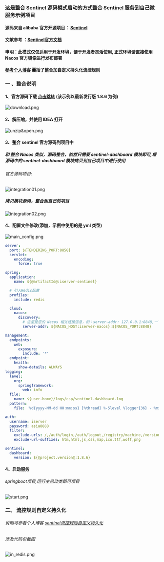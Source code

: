 ### 这是整合 Sentinel 源码模式启动的方式整合 Sentinel 服务到自己微服务示例项目

#### 源码来自 alibaba 官方开源项目： [Sentinel](https://github.com/alibaba/Sentinel)
#### 文献参考 ：[Sentinel官方文档](https://sentinelguard.io/zh-cn/)

#### 申明：此模式仅仅适用于开发环境，便于开发者灵活使用, 正式环境请直接使用 Nacos 官方镜像进行发布部署

#### [参考个人博客](https://www.cnblogs.com/Alay/p/16839285.html) 囊括了整合加自定义持久化流控规则

### 一 、整合说明
#### 1、官方源码下载 [点击跳转](https://github.com/alibaba/Sentinel/tags) (该示例以最新发行版 1.8.6 为例)
![download.png](images%2Fdownload.png)

#### 2、解压缩，并使用 IDEA 打开
![unzip&open.png](images%2Funzip%26open.png)

#### 3、整合 sentinel 官方源码到项目中
##### 和 整合 Nacos 类似，源码整合，依然只需要 sentinel-dashboard 模块即可,将源码中的 sentinel-dashboard 模块拷贝到自己项目中进行使用
####
###### 官方源码项目: 
![integration01.png](images%2Fintegration01.png)
##### 拷贝模块源码，整合到自己的项目
![integration02.png](images%2Fintegration02.png)

#### 4、配置文件修改(添加，示例中使用的是 yml 类型)
![main_config.png](images%2Fmain_config.png)
```yaml
server:
  port: ${TENDERING_PORT:8858}
  servlet:
    encoding:
      force: true

spring:
  application:
    name: ${@artifactId@:iserver-sentinel}

  # 引入Redis配置
  profiles:
    include: redis

  cloud:
    nacos:
      discovery:
        # 这里是您的 Nacos 相关连接信息，如：server-addr: 127.0.0.1:8848,一下配置我配置了 hosts 文件和环境变量方式
        server-addr: ${NACOS_HOST:iserver-nacos}:${NACOS_PORT:8848}

management:
  endpoints:
    web:
      exposure:
        include: '*'
  endpoint:
    health:
      show-details: ALWAYS
logging:
  level:
    org:
      springframework:
        web: info
  file:
    name: ${user.home}/logs/csp/sentinel-dashboard.log
  pattern:
    file: '%d{yyyy-MM-dd HH:mm:ss} [%thread] %-5level %logger{36} - %msg%n'

auth:
  username: iserver
  password: asia8888
  filter:
    exclude-urls: /,/auth/login,/auth/logout,/registry/machine,/version,/actuator/**,/details
    exclude-url-suffixes: htm,html,js,css,map,ico,ttf,woff,png

sentinel:
  dashboard:
    version: ${@project.version@:1.8.6}
```

#### 4、启动服务
###### springboot项目,运行主启动类即可项目
![start.png](images%2Fstart.png)

### 二、 流控规则自定义持久化
###### 说明可参看个人博客 [sentinel流控规则自定义持久化](https://www.cnblogs.com/Alay/p/16839285.html)
###### 涉及代码包截图
![in_redis.png](images%2Fin_redis.png)